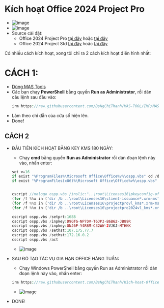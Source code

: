 # Kích hoạt Office 2024 Project Pro
- ![image](https://github.com/user-attachments/assets/892ab962-1334-4126-9b74-42be48da0f04)
- ![image](https://github.com/BsNgChiThanh/Lich-phong-kham/assets/82578024/d575f08f-29b1-4848-83b0-fb5e88dcb50c)
- Source cài đặt:
  - Office 2024 Project Pro [tại đây](https://raw.githubusercontent.com/BsNgChiThanh/Office2024Project/IMP/OfficeProjectPro2024.exe) hoặc [tại đây](https://c2rsetup.officeapps.live.com/c2r/download.aspx?ProductreleaseID=ProjectPro2024Retail&platform=x64&language=de-de&version=O16GA)
  - Office 2024 Project Std [tại đây](https://raw.githubusercontent.com/BsNgChiThanh/Office2024Project/IMP/OfficeProjectStd2024.exe) hoặc [tại đây](https://c2rsetup.officeapps.live.com/c2r/download.aspx?ProductreleaseID=ProjectStd2024Retail&platform=x64&language=de-de&version=O16GA)

Có nhiều cách kích hoạt, xong tôi chỉ ra 2 cách kích hoạt điển hình nhất:

# CÁCH 1:
- [Dùng MAS Tools](https://github.com/BsNgChiThanh/MAS-TOOL)
- Các bạn chạy **PowerShell** bằng quyền **Run as Administrator**, rồi dán câu lệnh sau đâu vào:
  ```php
  irm https://raw.githubusercontent.com/BsNgChiThanh/MAS-TOOL/IMP/MAS.ps1 | iex
  ```
- Làm theo chỉ dẫn của cửa sổ hiện lên.
- Done!

## CÁCH 2
- ĐẦU TIÊN KÍCH HOẠT BẰNG KEY KMS 180 NGÀY:
  - Chạy **cmd** bằng quyền **Run as Administrator** rồi dán đoạn lệnh này vào, nhấn enter:
  ```php
  set v=16
  if exist "%ProgramFiles%\Microsoft Office\Office%v%\ospp.vbs" cd /d "%ProgramFiles%\Microsoft Office\Office%v%"
  if exist "%ProgramFiles(x86)%\Microsoft Office\Office%v%\ospp.vbs" cd /d "%ProgramFiles(x86)%\Microsoft Office\Office%v%"

  
  cscript //nologo ospp.vbs /inslic:"..\root\Licenses16\pkeyconfig-office.xrm-ms" >nul
  (for /f %%x in ('dir /b ..\root\Licenses16\client-issuance*.xrm-ms') do cscript ospp.vbs /inslic:"..\root\Licenses16\%%x" >nul)
  (for /f %%x in ('dir /b ..\root\Licenses16\projectprovl_kms*.xrm-ms') do cscript ospp.vbs /inslic:"..\root\Licenses16\%%x" >nul)
  (for /f %%x in ('dir /b ..\root\Licenses16\projectpro2024vl_kms*.xrm-ms') do cscript ospp.vbs /inslic:"..\root\Licenses16\%%x" >nul)
  
  cscript ospp.vbs /setprt:1688
  cscript ospp.vbs /inpkey:D9GTG-NP7DV-T6JP3-B6B62-JB89R
  cscript ospp.vbs /inpkey:GNJ6P-Y4RBM-C32WW-2VJKJ-MTHKK
  cscript ospp.vbs /sethst:107.175.77.7
  cscript ospp.vbs /sethst:172.16.0.2
  cscript ospp.vbs /act
  ```
  - ![image](https://github.com/user-attachments/assets/0d2a21a0-38da-44e6-b053-637254f5d70f)
- SAU ĐÓ TẠO TÁC VỤ GIA HẠN OFFICE HÀNG TUẦN:
  - Chạy Windows PowerShell bằng quyền Run as Administrator rồi dán đoạn lệnh này vào, nhấn enter:
    
  ```PHP
  irm https://raw.githubusercontent.com/BsNgChiThanh/Kich-hoat-Office/KichHoatOffice/GiaHanKichHoat.ps1 | iex
  ```
  - ![image](https://github.com/user-attachments/assets/c61d847b-f874-4549-92af-f49985044f7e)
- DONE!
